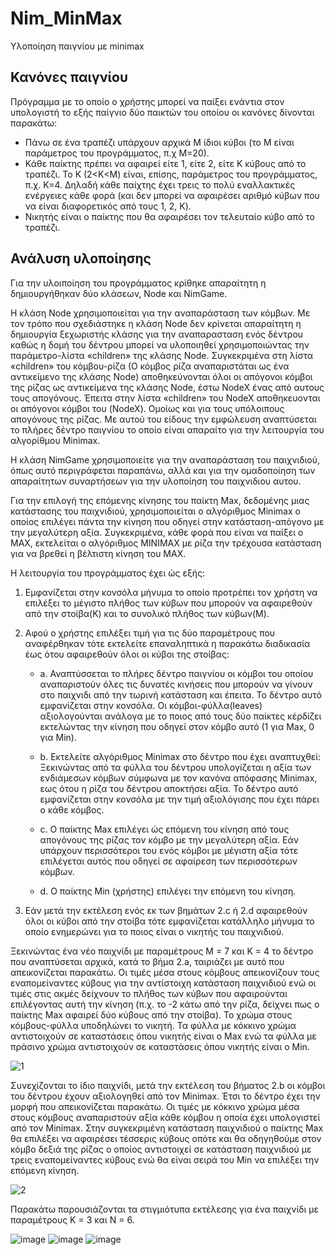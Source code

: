 # Nim_MinMax
 
 Υλοποίηση παιγνίου με minimax 

 ## Κανόνες παιγνίου

Πρόγραμμα με το οποίο ο χρήστης μπορεί να παίξει ενάντια στον υπολογιστή το εξής παίγνιο δύο παικτών του οποίου οι κανόνες δίνονται παρακάτω:

-	Πάνω σε ένα τραπέζι υπάρχουν αρχικά Μ ίδιοι κύβοι (το Μ είναι παράμετρος του προγράμματος, π.χ Μ=20). 
-	Κάθε παίκτης πρέπει να αφαιρεί είτε 1, είτε 2, είτε Κ κύβους από το τραπέζι. Το Κ (2<Κ<Μ) είναι, επίσης, παράμετρος του προγράμματος, π.χ. Κ=4. Δηλαδή κάθε παίχτης έχει τρεις το πολύ εναλλακτικές ενέργειες κάθε φορά (και δεν μπορεί να αφαιρέσει αριθμό κύβων που να είναι διαφορετικός από τους 1, 2, K).
-	Νικητής είναι ο παίκτης που θα αφαιρέσει τον τελευταίο κύβο από το τραπέζι.

## Ανάλυση υλοποίησης

Για την υλοιποίηση του προγράμματος κρίθηκε απαραίτητη η δημιουργήθηκαν δύο κλάσεων, Node και NimGame.

Η κλάση Node χρησιμοποιείται για την αναπαράσταση των κόμβων. Με τον τρόπο που σχεδιάστηκε η κλάση Node δεν κρίνεται απαραίτητη η δημιουργία ξεχωριστής κλάσης για την αναπαρασταση ενός δέντρου καθώς η δομή του δέντρου μπορεί να  υλοποιηθεί χρησιμοποιώντας την παράμετρο-λίστα «children» της κλάσης Node. Συγκεκριμένα στη λίστα «children» του κόμβου-ρίζα (Ο κόμβος ρίζα αναπαριστάται ως ένα αντικείμενο της κλάσης Node) αποθηκεύνονται όλοι οι απόγονοι κόμβοι της ρίζας ως αντικείμενα της κλάσης Node, έστω NodeX ένας από αυτους τους απογόνους. Έπειτα στην λίστα «children» του NodeX αποθηκευονται οι απόγονοι κόμβοι του (NodeX). Ομοίως και για τους υπόλοιπους απογόνους της ρίζας. Με αυτού του είδους την εμφώλευση αναπτύσεται το πλήρες δέντρο παιγνίου το οποίο είναι απαραίτο για την λειτουργία του αλγορίθμου Minimax.

Η κλάση NimGame χρησιμοποιείτε για την αναπαράσταση του παιχνιδιού, όπως αυτό περιγράφεται παραπάνω, αλλά και για την ομαδοποίηση των απαραίτητων συναρτήσεων για την υλοποίηση του παιχνιδιου αυτου. 

Για την επιλογή της επόμενης κίνησης του παίκτη Max, δεδομένης μιας κατάστασης του παιχνιδιού, χρησιμοποιείται ο αλγόριθμος Minimax ο οποίος επιλέγει πάντα την κίνηση που οδηγεί στην κατάσταση-απόγονο με την μεγαλύτερη αξία.
Συγκεκριμένα, κάθε φορά που είναι να παίξει ο ΜΑΧ, εκτελείται ο αλγόριθμος ΜΙΝΙΜΑΧ με ρίζα την τρέχουσα κατάσταση για να βρεθεί η βέλτιστη κίνηση του ΜΑΧ. 


Η λειτουργία του προγράμματος έχει ώς εξής:

1.	Εμφανίζεται στην κονσόλα μήνυμα το οποίο προτρέπει τον χρήστη να επιλέξει το μέγιστο πλήθος των κύβων που μπορούν να αφαιρεθούν από την στοίβα(K) και το συνολικό πλήθος των κύβων(M).

2.	Αφού ο χρήστης επιλέξει τιμή για τις δύο παραμέτρους που αναφέρθηκαν τότε εκτελείτε επαναληπτικά η παρακάτω διαδικασία έως ότου αφαιρεθούν όλοι οι κύβοι της στοίβας:

      - a.	Αναπτύσσεται το πλήρες δέντρο παιγνίου οι κόμβοι του οποίου αναπαριστούν όλες               τις δυνατές κινήσεις  που μπορούν να γίνουν στο παιχνιδι από την τωρινή κατάσταση και έπειτα. Το δέντρο αυτό εμφανίζεται στην κονσόλα. Οι κόμβοι-φύλλα(leaves) αξιολογούνται ανάλογα με το ποιος από τους δύο παίκτες κέρδίζει εκτελώντας την κίνηση που οδηγεί στον κόμβο αυτό (1 για Max, 0 για Min).

      - b.	Εκτελείτε αλγόριθμος Minimax στο δέντρο που έχει αναπτυχθεί: Ξεκινώντας από τα φύλλα του δέντρου υπολογίζεται η αξία των ενδιάμεσων κόμβων σύμφωνα με τον κανόνα απόφασης Minimax, εως ότου η ρίζα του δέντρου αποκτήσει αξία. Το δέντρο αυτό εμφανίζεται στην κονσόλα με την τιμή αξιολόγισης που έχει πάρει ο κάθε κόμβος.

      - c.	Ο παίκτης Max επιλέγει ώς επόμενη του κίνηση από τους απογόνους της ρίζας τον κόμβο με την μεγαλύτερη αξία. Εάν υπάρχουν περισσότεροι του ενός κόμβοι με μέγιστη αξία τότε επιλέγεται αυτός που οδηγεί σε αφαίρεση των περισσότερων κόμβων.

      - d.	Ο παίκτης Min (χρήστης) επιλέγει την επόμενη του κίνηση.

3.	Εάν μετά την εκτέλεση ενός εκ των βημάτων 2.c ή 2.d αφαιρεθούν όλοι οι κύβοι από την στοίβα τότε εμφανίζεται κατάλληλο μήνυμα το οποίο ενημερώνει για το ποιος είναι ο νικητής του παιχνιδιού.



Ξεκινώντας ένα νέο παιχνίδι με παραμέτρους Μ = 7 και Κ = 4 το δέντρο που αναπτύσεται αρχικά, κατά το βήμα 2.a, ταιριάζει με αυτό που απεικονίζεται παρακάτω. Οι τιμές μέσα στους κόμβους απεικονίζουν τους εναπομείναντες κύβους για την αντίστοιχη κατάσταση παιχνιδιού ενώ οι τιμές στις ακμές δείχνουν το πλήθος των κύβων που αφαιρούνται επιλέγοντας αυτή την κίνηση (π.χ. το -2 κάτω από την ρίζα, δείχνει πως ο παίκτης Max αφαιρεί δύο κύβους από την στοίβα). 
Το χρώμα στους κόμβους-φύλλα υποδηλώνει το νικητή. Τα φύλλα με κόκκινο χρώμα αντιστοιχούν σε καταστάσεις όπου νικητής είναι ο Max ενώ τα φύλλα με πράσινο χρώμα αντιστοιχούν σε καταστάσεις όπου νικητής είναι ο Min.


![1](https://user-images.githubusercontent.com/93736094/171067970-4724d981-9b09-4dca-95a8-712a682e0cf9.png)


Συνεχίζονται το ίδιο παιχνίδι, μετά την εκτέλεση του βήματος 2.b οι κόμβοι του δέντρου έχουν αξιολογηθεί από τον Minimax. Έτσι το δέντρο έχει την μορφή που απεικονίζεται παρακάτω.
Οι τιμές με κόκκινο χρώμα μέσα στους κόμβους αναπαριστούν αξία κάθε κόμβου η οποία έχει υπολογιστεί από τον Minimax. 
Στην συγκεκριμένη κατάσταση παιχνιδιού ο παίκτης Max θα επιλέξει να αφαιρέσει τέσσερις κύβους οπότε και θα οδηγηθούμε στον κόμβο δεξιά της ρίζας ο οποίος αντιστοιχεί σε κατάσταση παιχνιδιού με τρεις εναπομείναντες κύβους ενώ θα είναι σειρά του Min να επιλέξει την επόμενη κίνηση.

![2](https://user-images.githubusercontent.com/93736094/171067972-b09cca41-7ffa-49ba-9497-4053b7dfe64e.png)


Παρακάτω παρουσιάζονται τα στιγμιότυπα εκτέλεσης για ένα παιχνίδι με παραμέτρους K = 3 και 
N = 6.

![image](https://user-images.githubusercontent.com/93736094/171067877-e78e9428-1aed-4d80-a3b7-f1c49f1d54f4.png)
 ![image](https://user-images.githubusercontent.com/93736094/171067883-7f00c8a9-4cf6-4fb4-b9d9-c04ab00143c5.png)
![image](https://user-images.githubusercontent.com/93736094/171067887-e5eccf64-5c34-461e-864b-d7c09fa7be5e.png)

 



 



